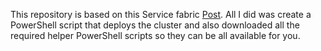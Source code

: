 This repository is based on this Service fabric [Post](https://docs.microsoft.com/en-us/azure/service-fabric/service-fabric-cluster-creation-via-arm). All I did was create a PowerShell script that deploys the cluster and also downloaded all the required helper PowerShell scripts so they can be all available for you.
